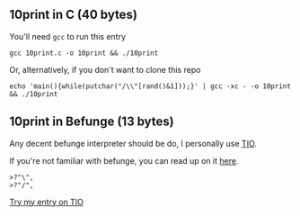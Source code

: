 ## 10print in C (40 bytes)

You'll need `gcc` to run this entry

```
gcc 10print.c -o 10print && ./10print
```

Or, alternatively, if you don't want to clone this repo

```
echo 'main(){while(putchar("/\\"[rand()&1]));}' | gcc -xc - -o 10print && ./10print
```

## 10print in Befunge (13 bytes)

Any decent befunge interpreter should be do, I personally use [TIO](https://tio.run/).

If you're not familiar with befunge, you can read up on it [here](https://esolangs.org/wiki/Befunge).

```
>?"\",
>?"/",
```

[Try my entry on TIO](https://tio.run/##S0pNK81LT/3/385eKUZJhwtI6Svp/P8PAA)